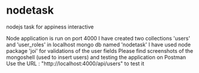 # nodetask
nodejs task for appiness interactive

Node application is run on port 4000
I have created two collections 'users' and 'user_roles' in localhost mongo db named 'nodetask'
I have used node package 'joi' for validations of the user fields
Please find screenshots of the mongoshell (used to insert users) and testing the application on Postman
Use the URL : "http://localhost:4000/api/users" to test it

